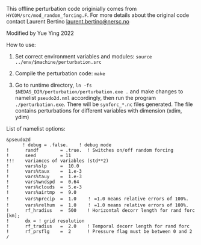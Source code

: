 This offline perturbation code originially comes from `HYCOM/src/mod_random_forcing.F`. For more details about the original code contact Laurent Bertino laurent.bertino@nersc.no

Modified by Yue Ying 2022

How to use:

1. Set correct environment variables and modules: `source ../env/$machine/perturbation.src`

2. Compile the perturbation code: `make`

3. Go to runtime directory, `ln -fs $NEDAS_DIR/perturbation/perturbation.exe .` and make changes to namelist `pseudo2d.nml` accordingly, then run the program `./perturbation.exe`. There will be `synforc_*.nc` files generated. The file contains perturbations for different variables with dimension (xdim, ydim)

List of namelist options:
```
&pseudo2d
      ! debug = .false.    ! debug mode
!      randf        = .true.  ! Switches on/off random forcing
!      seed         = 11
!!!    variances of variables (std**2)
!      vars%slp     =  10.0
!      vars%taux    =  1.e-3
!      vars%tauy    =  1.e-3
!      vars%wndspd  =  0.64
!      vars%clouds  =  5.e-3
!      vars%airtmp  =  9.0
!      vars%precip  =  1.0    ！ =1.0 means relative errors of 100%.
!      vars%relhum  =  1.0    ！ =1.0 means relative errors of 100%.
!      rf_hradius   =  500    ! Horizontal decorr length for rand forc [km];
!      dx = ! grid resolution
!      rf_tradius   =  2.0    ! Temporal decorr length for rand forc
!      rf_prsflg    =  2      ! Pressure flag must be between 0 and 2
/
```



<!--- In ./src/main_pseudo2D.F90,     -->
<!--    - Set the length of a sequential perturbations for one member to variable i_step.-->
<!--    - Set domain size to xdim = 1024, ydim = 1024,xy_full = xdim*ydim.  It uses FFT, which generates faster when using power of 2.-->

<!--- THEN, compile the code by makefile in ./src.-->

<!--- Configuration of perturbations are set in pseudo2D.nml-->
<!--- set mod_random_forcing.F90/rdtime as time step of forcing update. Also check the consistency with tcorr in pseudo2D.nml.-->

<!--- In ./result folder, pertubation series are saved in subfolders distincted by ensemble id. For examples,-->
<!--    -mem1 containts perturbations in netcdf as synforc_i.nc-->
<!--    ncdump -h synforc_1.nc shows-->
<!--        netcdf synforc_1 {-->
<!--        dimensions:-->
<!--            xy = 1048576 ;       (! xy =xdim*ydim)-->
<!--        variables:               (! the following variables related variances are defined in pesudo.nml. uwind,vwind are horizontal wind speed in u,v directions. The other variables are independent (not correlated). One can add/reduce variables on the specific needs.)-->
<!--            float uwind(xy) ;    -->
<!--            float vwind(xy) ;-->
<!--            float snowfall(xy) ;-->
<!--            float Qlw_in(xy) ;-->
<!--            float sss(xy) ;-->
<!--            float sst(xy) ;-->
<!--        }-->
<!--- In ./report folder, it saves a document records previous studies. The estimation of the amplification is in ./report/get_ratio.m or .py-->

<!--Use run_script.sh for a fresh compilation and generating perturbations, where ensemble size is given. The code can run in sequential or parallel on HPC-->
